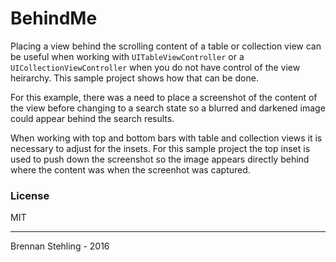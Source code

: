 # BehindMe

Placing a view behind the scrolling content of a table or 
collection view can be useful when working with 
`UITableViewController` or a `UICollectionViewController` when
you do not have control of the view heirarchy. This sample
project shows how that can be done.

For this example, there was a need to place a screenshot of
the content of the view before changing to a search state so
a blurred and darkened image could appear behind the search
results.

When working with top and bottom bars with table and collection
views it is necessary to adjust for the insets. For this sample
project the top inset is used to push down the screenshot so the
image appears directly behind where the content was when the screenhot
was captured.

### License

MIT

---
Brennan Stehling - 2016